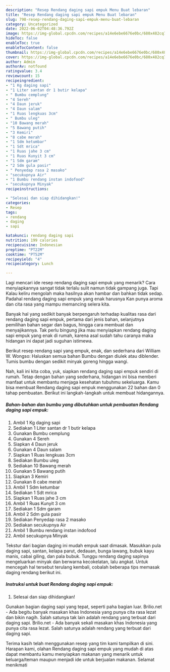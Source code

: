 ```yaml
---
description: "Resep Rendang daging sapi empuk Menu Buat lebaran"
title: "Resep Rendang daging sapi empuk Menu Buat lebaran"
slug: 798-resep-rendang-daging-sapi-empuk-menu-buat-lebaran
category: Uncategorized
date: 2022-06-02T04:48:36.792Z
image: https://img-global.cpcdn.com/recipes/a14e6ebe6676e0bc/680x482cq70/rendang-daging-sapi-empuk-foto-resep-utama.jpg
hideToc: false
enableToc: true
enableTocContent: false
thumbnail: https://img-global.cpcdn.com/recipes/a14e6ebe6676e0bc/680x482cq70/rendang-daging-sapi-empuk-foto-resep-utama.jpg
cover: https://img-global.cpcdn.com/recipes/a14e6ebe6676e0bc/680x482cq70/rendang-daging-sapi-empuk-foto-resep-utama.jpg
author: Admin
authorAv: notfound
ratingvalue: 3.4
reviewcount: 15
recipeingredient:
- "1 Kg daging sapi"
- "1 Liter santan dr 1 butir kelapa"
- " Bumbu cemplung"
- "4 Sereh"
- "4 Daun jeruk"
- "4 Daun salam"
- "1 Ruas lengkuas 3cm"
- " Bumbu uleg"
- "10 Bawang merah"
- "5 Bawang putih"
- "3 Kemiri"
- "8 cabe merah"
- "1 Sdm ketumbar"
- "1 Sdt mrica"
- "1 Ruas jahe 3 cm"
- "1 Ruas Kunyit 3 cm"
- "1 Sdm garam"
- "2 Sdm gula pasir"
- " Penyedap rasa 2 masako"
- "secukupnya Air"
- "1 Bumbu rendang instan indofood"
- "secukupnya Minyak"
recipeinstructions:

- "Selesai dan siap dihidangkan!"
categories:
- Resep
tags:
- rendang
- daging
- sapi

katakunci: rendang daging sapi 
nutrition: 199 calories
recipecuisine: Indonesian
preptime: "PT22M"
cooktime: "PT52M"
recipeyield: "4"
recipecategory: Lunch

---
```



Lagi mencari ide resep rendang daging sapi empuk yang menarik? Cara menyiapkannya sangat tidak terlalu sulit namun tidak gampang juga. Tapi Kalau keliru mengolah maka hasilnya akan hambar dan bahkan tidak sedap. Padahal rendang daging sapi empuk yang enak harusnya Kan punya aroma dan cita rasa yang mampu memancing selera kita.


Banyak hal yang sedikit banyak berpengaruh terhadap kualitas rasa dari rendang daging sapi empuk, pertama dari jenis bahan, selanjutnya pemilihan bahan segar dan bagus, hingga cara membuat dan menyajikannya. Tak perlu bingung jika mau menyiapkan rendang daging sapi empuk yang enak di rumah, karena asal sudah tahu caranya maka hidangan ini dapat jadi suguhan istimewa.

Berikut resep rendang sapi yang empuk, enak, dan sederhana dari William W. Wongso: Haluskan semua bahan Bumbu dengan diulek atau diblender. Tumis bumbu dengan sedikit minyak goreng hingga wangi.


Nah, kali ini kita coba, yuk, siapkan rendang daging sapi empuk sendiri di rumah. Tetap dengan bahan yang sederhana, hidangan ini bisa memberi manfaat untuk membantu menjaga kesehatan tubuhmu sekeluarga. Kamu bisa membuat Rendang daging sapi empuk menggunakan 22 bahan dan 0 tahap pembuatan. Berikut ini langkah-langkah untuk membuat hidangannya.

<!--inarticleads1-->

##### Bahan-bahan dan bumbu yang dibutuhkan untuk pembuatan Rendang daging sapi empuk:

1. Ambil 1 Kg daging sapi
1. Sediakan 1 Liter santan dr 1 butir kelapa
1. Gunakan  Bumbu cemplung
1. Gunakan 4 Sereh
1. Siapkan 4 Daun jeruk
1. Gunakan 4 Daun salam
1. Siapkan 1 Ruas lengkuas 3cm
1. Sediakan  Bumbu uleg
1. Sediakan 10 Bawang merah
1. Gunakan 5 Bawang putih
1. Siapkan 3 Kemiri
1. Gunakan 8 cabe merah
1. Ambil 1 Sdm ketumbar
1. Sediakan 1 Sdt mrica
1. Siapkan 1 Ruas jahe 3 cm
1. Ambil 1 Ruas Kunyit 3 cm
1. Sediakan 1 Sdm garam
1. Ambil 2 Sdm gula pasir
1. Sediakan  Penyedap rasa 2 masako
1. Sediakan secukupnya Air
1. Ambil 1 Bumbu rendang instan indofood
1. Ambil secukupnya Minyak


Tekstur dari bagian daging ini mudah empuk saat dimasak. Masukkan pula daging sapi, santan, kelapa parut, dedauan, bunga lawang, bubuk kayu manis, cabai giling, dan pala bubuk. Tunggu rendang daging sapinya mengeluarkan minyak dan berwarna kecokelatan, lalu angkat. Untuk mencegah hal tersebut terulang kembali, cobalah beberapa tips memasak daging rendang berikut ini. 

<!--inarticleads2-->

##### Instruksi untuk buat Rendang daging sapi empuk:


1. Selesai dan siap dihidangkan!

Gunakan bagian daging sapi yang tepat, seperti paha bagian luar. Brilio.net - Ada begitu banyak masakan khas Indonesia yang punya cita rasa lezat dan bikin nagih. Salah satunya tak lain adalah rendang yang terbuat dari daging sapi. Brilio.net - Ada banyak sekali masakan khas Indonesia yang punya cita rasa lezat. Salah satunya adalah rendang yang terbuat dari daging sapi. 

Terima kasih telah menggunakan resep yang tim kami tampilkan di sini. Harapan kami, olahan Rendang daging sapi empuk yang mudah di atas dapat membantu kamu menyiapkan makanan yang menarik untuk keluarga/teman maupun menjadi ide untuk berjualan makanan. Selamat menikmati
